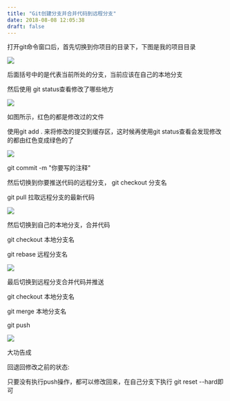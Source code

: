 ```yaml
---
title: "Git创建分支并合并代码到远程分支"
date: 2018-08-08 12:05:38
draft: false
---
```

打开git命令窗口后，首先切换到你项目的目录下，下图是我的项目目录

![](https://img-blog.csdn.net/20180808115253866?watermark/2/text/aHR0cHM6Ly9ibG9nLmNzZG4ubmV0L3lzXzIzMDAxNA==/font/5a6L5L2T/fontsize/400/fill/I0JBQkFCMA==/dissolve/70)

后面括号中的是代表当前所处的分支，当前应该在自己的本地分支

然后使用 git status查看修改了哪些地方

![](https://img-blog.csdn.net/20180808115507285?watermark/2/text/aHR0cHM6Ly9ibG9nLmNzZG4ubmV0L3lzXzIzMDAxNA==/font/5a6L5L2T/fontsize/400/fill/I0JBQkFCMA==/dissolve/70)

如图所示，红色的都是修改过的文件

使用git add . 来将修改的提交到缓存区，这时候再使用git status查看会发现修改的都由红色变成绿色的了

![](https://img-blog.csdn.net/20180808115750627?watermark/2/text/aHR0cHM6Ly9ibG9nLmNzZG4ubmV0L3lzXzIzMDAxNA==/font/5a6L5L2T/fontsize/400/fill/I0JBQkFCMA==/dissolve/70)

git commit -m "你要写的注释"

然后切换到你要推送代码的远程分支， git checkout 分支名

git pull 拉取远程分支的最新代码

![](https://img-blog.csdn.net/20180808120105558?watermark/2/text/aHR0cHM6Ly9ibG9nLmNzZG4ubmV0L3lzXzIzMDAxNA==/font/5a6L5L2T/fontsize/400/fill/I0JBQkFCMA==/dissolve/70)

然后切换到自己的本地分支，合并代码

git checkout 本地分支名

git rebase 远程分支名

![](https://img-blog.csdn.net/20180808120508565?watermark/2/text/aHR0cHM6Ly9ibG9nLmNzZG4ubmV0L3lzXzIzMDAxNA==/font/5a6L5L2T/fontsize/400/fill/I0JBQkFCMA==/dissolve/70)

最后切换到远程分支合并代码并推送

git checkout 本地分支名

git merge 本地分支名

git push

![](https://img-blog.csdn.net/20180808120524661?watermark/2/text/aHR0cHM6Ly9ibG9nLmNzZG4ubmV0L3lzXzIzMDAxNA==/font/5a6L5L2T/fontsize/400/fill/I0JBQkFCMA==/dissolve/70)

大功告成

回退回修改之前的状态:

只要没有执行push操作，都可以修改回来，在自己分支下执行 git reset --hard即可